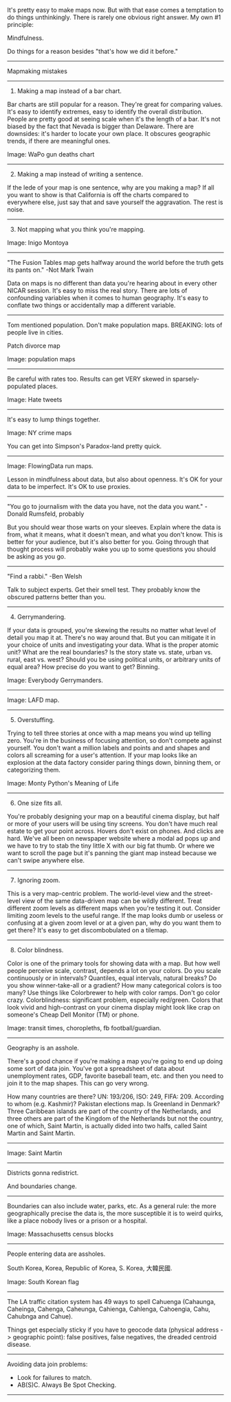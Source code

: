 It's pretty easy to make maps now. But with that ease comes a temptation to do things unthinkingly. There is rarely one obvious right answer.  My own #1 principle:

Mindfulness.

Do things for a reason besides "that's how we did it before."

---

Mapmaking mistakes

---

1. Making a map instead of a bar chart.

Bar charts are still popular for a reason. They're great for comparing values. It's easy to identify extremes, easy to identify the overall distribution. People are pretty good at seeing scale when it's the length of a bar. It's not biased by the fact that Nevada is bigger than Delaware.  There are downsides: it's harder to locate your own place.  It obscures geographic trends, if there are meaningful ones.

Image: WaPo gun deaths chart

---

2. Making a map instead of writing a sentence.

If the lede of your map is one sentence, why are you making a map? If all you want to show is that California is off the charts compared to everywhere else, just say that and save yourself the aggravation. The rest is noise.

---

3. Not mapping what you think you're mapping.

Image: Inigo Montoya

---

"The Fusion Tables map gets halfway around the world before the truth gets its pants on." -Not Mark Twain

Data on maps is no different than data you're hearing about in every other NICAR session.  It's easy to miss the real story.  There are lots of confounding variables when it comes to human geography.  It's easy to conflate two things or accidentally map a different variable.

---

Tom mentioned population.  Don't make population maps. BREAKING: lots of people live in cities.

Patch divorce map

Image: population maps

---

Be careful with rates too.  Results can get VERY skewed in sparsely-populated places.

Image: Hate tweets

---

It's easy to lump things together.

Image: NY crime maps

You can get into Simpson's Paradox-land pretty quick.

---

Image: FlowingData run maps.

Lesson in mindfulness about data, but also about openness.  It's OK for your data to be imperfect.  It's OK to use proxies.

---

"You go to journalism with the data you have, not the data you want." -Donald Rumsfeld, probably

But you should wear those warts on your sleeves.  Explain where the data is from, what it means, what it doesn't mean, and what you don't know.  This is better for your audience, but it's also better for you.  Going through that thought process will probably wake you up to some questions you should be asking as you go.

---

"Find a rabbi." -Ben Welsh

Talk to subject experts. Get their smell test. They probably know the obscured patterns better than you.

---

4. Gerrymandering.

If your data is grouped, you're skewing the results no matter what level of detail you map it at. There's no way around that. But you can mitigate it in your choice of units and investigating your data.  What is the proper atomic unit?  What are the real boundaries?  Is the story state vs. state, urban vs. rural, east vs. west? Should you be using political units, or arbitrary units of equal area? How precise do you want to get? Binning.

Image: Everybody Gerrymanders.

---

Image: LAFD map.

---

5. Overstuffing.

Trying to tell three stories at once with a map means you wind up telling zero. You're in the business of focusing attention, so don't compete against yourself. You don't want a million labels and points and and shapes and colors all screaming for a user's attention. If your map looks like an explosion at the data factory consider paring things down, binning them, or categorizing them.

Image: Monty Python's Meaning of Life

---

6. One size fits all.

You're probably designing your map on a beautiful cinema display, but half or more of your users will be using tiny screens.  You don't have much real estate to get your point across.  Hovers don't exist on phones.  And clicks are hard.  We've all been on newspaper website where a modal ad pops up and we have to try to stab the tiny little X with our big fat thumb.  Or where we want to scroll the page but it's panning the giant map instead because we can't swipe anywhere else.

---

7. Ignoring zoom.

This is a very map-centric problem. The world-level view and the street-level view of the same data-driven map can be wildly different. Treat different zoom levels as different maps when you're testing it out. Consider limiting zoom levels to the useful range.  If the map looks dumb or useless or confusing at a given zoom level or at a given pan, why do you want them to get there? It's easy to get discombobulated on a tilemap.

---

8. Color blindness.

Color is one of the primary tools for showing data with a map.  But how well people perceive scale, contrast, depends a lot on your colors.  Do you scale continuously or in intervals? Quantiles, equal intervals, natural breaks?  Do you show winner-take-all or a gradient? How many categorical colors is too many? Use things like Colorbrewer to help with color ramps.  Don't go color crazy. Colorblindness: significant problem, especially red/green.  Colors that look vivid and high-contrast on your cinema display might look like crap on someone's Cheap Dell Monitor (TM) or phone.

Image: transit times, choropleths, fb football/guardian.

---

Geography is an asshole.

There's a good chance if you're making a map you're going to end up doing some sort of data join. You've got a spreadsheet of data about unemployment rates, GDP, favorite baseball team, etc. and then you need to join it to the map shapes. This can go very wrong.

How many countries are there? UN: 193/206, ISO: 249, FIFA: 209. According to whom (e.g. Kashmir)? Pakistan elections map.  Is Greenland in Denmark?  Three Caribbean islands are part of the country of the Netherlands, and three others are part of the Kingdom of the Netherlands but not the country, one of which, Saint Martin, is actually dided into two halfs, called Saint Martin and Saint Martin.

---

Image: Saint Martin

---

Districts gonna redistrict. 

And boundaries change.

---

Boundaries can also include water, parks, etc. As a general rule: the more geographically precise the data is, the more susceptible it is to weird quirks, like a place nobody lives or a prison or a hospital.

Image: Massachusetts census blocks

---

People entering data are assholes.

South Korea, Korea, Republic of Korea, S. Korea, 大韓民國.

Image: South Korean flag

---

The LA traffic citation system has 49 ways to spell Cahuenga (Cahaunga, Caheinga, Cahenga, Caheunga, Cahienga, Cahlenga, Cahoengia, Cahu, Cahubnga and Cahue).

Things get especially sticky if you have to geocode data (physical address -> geographic point): false positives, false negatives, the dreaded centroid disease.

---

Avoiding data join problems:

* Look for failures to match.
* AB(S)C. Always Be Spot Checking.

---
